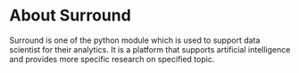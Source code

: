 # **About Surround**
Surround is one of the python module which is used to support data scientist for their analytics. It is a platform that supports artificial intelligence and provides more specific research on specified topic.


